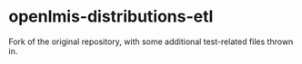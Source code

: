 # openlmis-distributions-etl
Fork of the original repository, with some additional test-related files thrown in.
